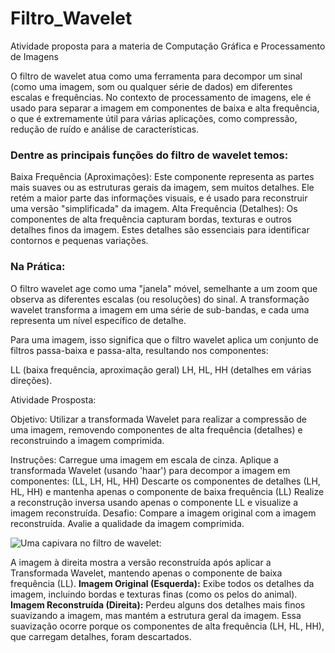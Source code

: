 # Filtro_Wavelet
Atividade proposta para a materia de Computação Gráfica e Processamento de Imagens

O filtro de wavelet atua como uma ferramenta para decompor um sinal (como uma imagem, som ou qualquer série de dados) em diferentes escalas e frequências. No contexto de processamento de imagens, ele é usado para separar a imagem em componentes de baixa e alta frequência, o que é extremamente útil para várias aplicações, como compressão, redução de ruído e análise de características.

### Dentre as principais funções do filtro de wavelet temos:

Baixa Frequência (Aproximações): Este componente representa as partes mais suaves ou as estruturas gerais da imagem, sem muitos detalhes. Ele retém a maior parte das informações visuais, e é usado para reconstruir uma versão "simplificada" da imagem.
Alta Frequência (Detalhes): Os componentes de alta frequência capturam bordas, texturas e outros detalhes finos da imagem. Estes detalhes são essenciais para identificar contornos e pequenas variações.

### Na Prática:
O filtro wavelet age como uma "janela" móvel, semelhante a um zoom que observa as diferentes escalas (ou resoluções) do sinal. A transformação wavelet transforma a imagem em uma série de sub-bandas, e cada uma representa um nível específico de detalhe.

Para uma imagem, isso significa que o filtro wavelet aplica um conjunto de filtros passa-baixa e passa-alta, resultando nos componentes:

LL (baixa frequência, aproximação geral)
LH, HL, HH (detalhes em várias direções).

Atividade Prosposta: 

Objetivo: Utilizar a transformada Wavelet para realizar a compressão de uma imagem, removendo componentes de alta frequência (detalhes) e reconstruindo a imagem comprimida.

Instruções:
Carregue uma imagem em escala de cinza.
Aplique a transformada Wavelet (usando 'haar') para decompor a imagem em componentes: (LL, LH, HL, HH)
Descarte os componentes de detalhes  (LH, HL, HH) e mantenha apenas o componente de baixa frequência (LL)
Realize a reconstrução inversa usando apenas o componente LL e visualize a imagem reconstruída.
Desafio: Compare a imagem original com a imagem reconstruída. Avalie a qualidade da imagem comprimida.

![Uma capivara no filtro de wavelet: ](https://github.com/user-attachments/assets/15e0aa92-f1f1-4474-a59d-602c9268cfdc)


A imagem à direita mostra a versão reconstruída após aplicar a Transformada Wavelet, mantendo apenas o componente de baixa frequência (LL).
**Imagem Original (Esquerda):** Exibe todos os detalhes da imagem, incluindo bordas e texturas finas (como os pelos do animal).
**Imagem Reconstruída (Direita):** Perdeu alguns dos detalhes mais finos suavizando a imagem, mas mantém a estrutura geral da imagem. Essa suavização ocorre porque os componentes de alta frequência (LH, HL, HH), que carregam detalhes, foram descartados.

